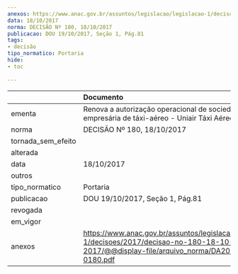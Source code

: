 ```yaml
---
anexos: https://www.anac.gov.br/assuntos/legislacao/legislacao-1/decisoes/2017/decisao-no-180-18-10-2017/@@display-file/arquivo_norma/DA2017-0180.pdf
data: 18/10/2017
norma: DECISÃO Nº 180, 18/10/2017
publicacao: DOU 19/10/2017, Seção 1, Pág.81
tags:
- decisão
tipo_normatico: Portaria
hide: 
- toc 
 
---
```


|                    | Documento                                                                                                                                     |
|:-------------------|:----------------------------------------------------------------------------------------------------------------------------------------------|
| ementa             | Renova a autorização operacional de sociedade empresária de táxi-aéreo - Uniair Táxi Aéreo Ltda.                                              |
| norma              | DECISÃO Nº 180, 18/10/2017                                                                                                                    |
| tornada_sem_efeito |                                                                                                                                               |
| alterada           |                                                                                                                                               |
| data               | 18/10/2017                                                                                                                                    |
| outros             |                                                                                                                                               |
| tipo_normatico     | Portaria                                                                                                                                      |
| publicacao         | DOU 19/10/2017, Seção 1, Pág.81                                                                                                               |
| revogada           |                                                                                                                                               |
| em_vigor           |                                                                                                                                               |
| anexos             | https://www.anac.gov.br/assuntos/legislacao/legislacao-1/decisoes/2017/decisao-no-180-18-10-2017/@@display-file/arquivo_norma/DA2017-0180.pdf |